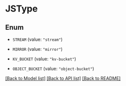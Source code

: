 # JSType

## Enum


* `STREAM` (value: `"stream"`)

* `MIRROR` (value: `"mirror"`)

* `KV_BUCKET` (value: `"kv-bucket"`)

* `OBJECT_BUCKET` (value: `"object-bucket"`)


[[Back to Model list]](../README.md#documentation-for-models) [[Back to API list]](../README.md#documentation-for-api-endpoints) [[Back to README]](../README.md)


